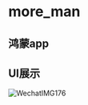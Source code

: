# more_man

## 鸿蒙app


## UI展示

![WechatIMG176](https://cdn.jsdelivr.net/gh/summer19940609/picture-repo@master/uPic/WechatIMG176.jpeg)
